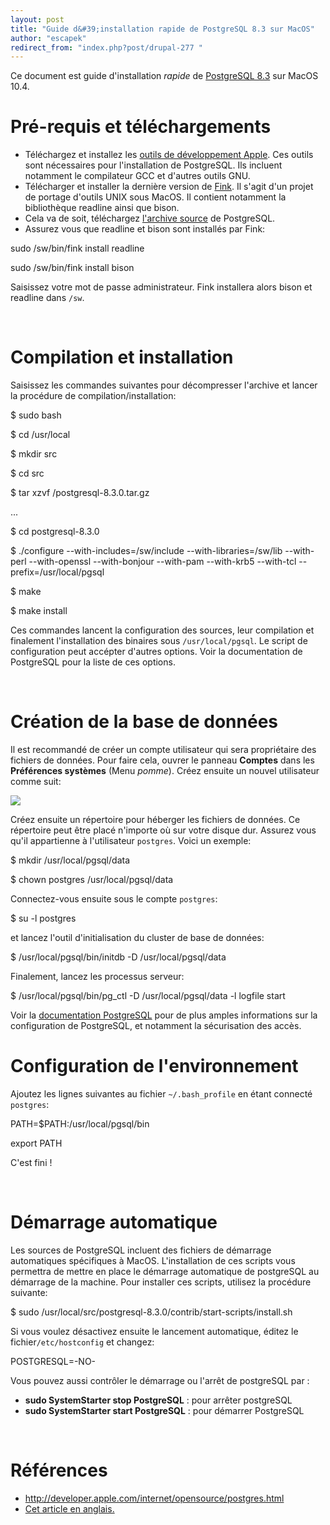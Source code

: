 ```yaml
---
layout: post
title: "Guide d&#39;installation rapide de PostgreSQL 8.3 sur MacOS"
author: "escapek"
redirect_from: "index.php?post/drupal-277 "
---
```



<p></p>

<!--more-->


Ce document est guide d'installation <em>rapide</em> de <a href="http://www.postgresql.org/">PostgreSQL 8.3</a> sur MacOS 10.4.

<h1>Pré-requis et téléchargements</h1>

<ul>

<li>Téléchargez et installez les <a href="http://developer.apple.com/tools/xcode/">outils de développement Apple</a>. Ces outils sont nécessaires pour l'installation de PostgreSQL. Ils incluent notamment le compilateur GCC et d'autres outils GNU.</li>

<li>Télécharger et installer la dernière version de <a href="http://fink.sourceforge.net/">Fink</a>. Il s'agit d'un projet de portage d'outils UNIX sous MacOS. Il contient notamment la bibliothèque readline ainsi que bison.</li>

<li>Cela va de soit, téléchargez <a href="http://www.postgresql.org/ftp/source/v8.3.0/">l'archive source</a> de PostgreSQL.</li>

<li>Assurez vous que readline et bison sont installés par Fink:</li>

</ul>

<p class="code">

sudo  /sw/bin/fink install readline

sudo  /sw/bin/fink install bison

</p>

Saisissez votre mot de passe administrateur. Fink installera alors bison et readline dans <code>/sw</code>.

&nbsp;

<h1>Compilation et installation</h1>

Saisissez les commandes suivantes pour décompresser l'archive et lancer la procédure de compilation/installation:

<p class="code">

$ sudo bash

$ cd /usr/local

$ mkdir src

$ cd src

$ tar xzvf <path to="" postgresql="" archive="">/postgresql-8.3.0.tar.gz

...

$ cd postgresql-8.3.0

$ ./configure --with-includes=/sw/include --with-libraries=/sw/lib --with-perl --with-openssl --with-bonjour --with-pam --with-krb5 --with-tcl --prefix=/usr/local/pgsql

$ make

$ make install

</path></p>

Ces commandes lancent la configuration des sources, leur compilation et finalement l'installation des binaires sous <code>/usr/local/pgsql</code>. Le script de configuration peut accépter d'autres options. Voir la documentation de PostgreSQL pour la liste de ces options.

&nbsp;

<h1>Création de la base de données</h1>

Il est recommandé de créer un compte utilisateur qui sera propriétaire des fichiers de données. Pour faire cela, ouvrer le panneau <strong>Comptes</strong> dans les <strong>Préférences systèmes</strong> (Menu <em>pomme</em>). Créez ensuite un nouvel utilisateur comme suit:

<img src="http://www.postgresqlfr.org/files/Postgres_user_creation.png" />

Créez ensuite un répertoire pour héberger les fichiers de données. Ce répertoire peut être placé n'importe où sur votre disque dur. Assurez vous qu'il appartienne à l'utilisateur <code>postgres</code>. Voici un exemple:

<p class="code">

$ mkdir /usr/local/pgsql/data

$ chown postgres /usr/local/pgsql/data

</p>

Connectez-vous ensuite sous le compte <code>postgres</code>:

<p class="code">

$ su -l postgres

</p>

et lancez l'outil d'initialisation du cluster de base de données:

<p class="code">

$ /usr/local/pgsql/bin/initdb -D /usr/local/pgsql/data

</p>

Finalement, lancez les processus serveur:

<p class="code">

$ /usr/local/pgsql/bin/pg_ctl -D /usr/local/pgsql/data -l logfile start

</p>

Voir la <a href="http://www.postgresql.org/docs/">documentation PostgreSQL</a> pour de plus amples informations sur la configuration de PostgreSQL, et notamment la sécurisation des accès.

<h1>Configuration de l'environnement</h1>

Ajoutez les lignes suivantes au fichier <code>~/.bash_profile</code> en étant connecté <code>postgres</code>:

<p class="code">

PATH=$PATH:/usr/local/pgsql/bin

export PATH

</p>

C'est fini !

&nbsp;

<h1>Démarrage automatique</h1>

Les sources de PostgreSQL incluent des fichiers de démarrage automatiques spécifiques à MacOS. L'installation de ces scripts vous permettra de mettre en place le démarrage automatique de postgreSQL au démarrage de la machine. Pour installer ces scripts, utilisez la procédure suivante:

<p class="code">

$ sudo /usr/local/src/postgresql-8.3.0/contrib/start-scripts/install.sh

</p>

Si vous voulez désactivez ensuite le lancement automatique, éditez le fichier<code>/etc/hostconfig</code> et changez:

<p class="code">

POSTGRESQL=-NO-

</p>

Vous pouvez aussi contrôler le démarrage ou l'arrêt de postgreSQL par :

<ul>

<li><strong>sudo SystemStarter stop PostgreSQL</strong> : pour arrêter postgreSQL</li>

<li><strong>sudo SystemStarter start PostgreSQL</strong> : pour démarrer PostgreSQL</li>

</ul>

&nbsp;

<h1>Références</h1>

<ul>

<li><a href="http://developer.apple.com/internet/opensource/postgres.html">http://developer.apple.com/internet/opensource/postgres.html</a></li>

<li><a href="http://www.escapek.org/PostgreSQL_8_3_installation_on_MacOS">Cet article en anglais.</a>

</li>

</ul>

&nbsp;